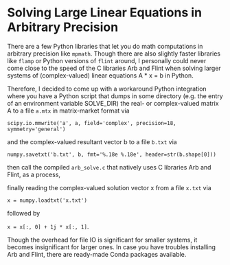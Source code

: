 # Solving Large Linear Equations in Arbitrary Precision

There are a few Python libraries that let you do math computations in arbitrary precision like
`mpmath`. Though there are also slightly faster libraries like `flamp` or Python versions of
`flint` around, I personally could never come close to the speed of the C libraries Arb and Flint
when solving larger systems of (complex-valued) linear equations A * x = b in Python.

Therefore, I decided to come up with a workaround Python integration where you have a Python
script that dumps in some directory (e.g. the entry of an environment variable SOLVE_DIR) the
real- or complex-valued matrix A to a file `a.mtx` in matrix-market format via

`scipy.io.mmwrite('a', a, field='complex', precision=18, symmetry='general')`

and the complex-valued resultant vector b to a file `b.txt` via

`numpy.savetxt('b.txt', b, fmt='%.18e %.18e', header=str(b.shape[0]))`

then call the compiled `arb_solve.c` that natively uses C libraries Arb and Flint, as a process,

finally reading the complex-valued solution vector x from a file `x.txt` via

```x = numpy.loadtxt('x.txt')```

followed by

```x = x[:, 0] + 1j * x[:, 1]```.

Though the overhead for file IO is significant for smaller systems, it becomes insignificant for
larger ones. In case you have troubles installing Arb and Flint, there are ready-made Conda
packages available.
